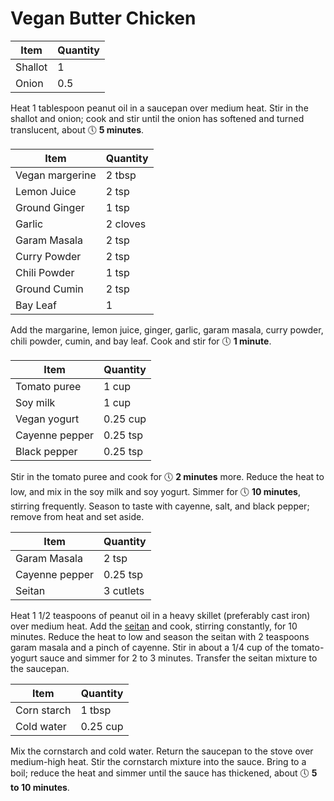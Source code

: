 # Vegan Butter Chicken 

| Item            | Quantity | 
|-----------------|----------|
| Shallot         | 1        |
| Onion           | 0.5      |

Heat 1 tablespoon peanut oil in a saucepan over medium heat. Stir in the shallot and onion; cook and stir until the onion has softened and turned translucent, about :clock5: **5 minutes**. 

| Item            | Quantity | 
|-----------------|----------|
| Vegan margerine | 2 tbsp   |
| Lemon Juice     | 2 tsp    |
| Ground Ginger   | 1 tsp    |
| Garlic          | 2 cloves |
| Garam Masala    | 2 tsp    |
| Curry Powder    | 2 tsp    |
| Chili Powder    | 1 tsp    |
| Ground Cumin    | 2 tsp    |
| Bay Leaf        | 1        |

Add the margarine, lemon juice, ginger, garlic, garam masala, curry powder, chili powder, cumin, and bay leaf. Cook and stir for :clock5: **1 minute**.

| Item            | Quantity | 
|-----------------|----------|
| Tomato puree    | 1 cup    |
| Soy milk        | 1 cup    |
| Vegan yogurt    | 0.25 cup |
| Cayenne pepper  | 0.25 tsp |
| Black pepper    | 0.25 tsp |

Stir in the tomato puree and cook for :clock5: **2 minutes** more. Reduce the heat to low, and mix in the soy milk and soy yogurt. Simmer for :clock5: **10 minutes**, stirring frequently. Season to taste with cayenne, salt, and black pepper; remove from heat and set aside.

| Item            | Quantity  | 
|-----------------|-----------|
| Garam Masala    | 2 tsp     |
| Cayenne pepper  | 0.25 tsp  |
| Seitan          | 3 cutlets |

Heat 1 1/2 teaspoons of peanut oil in a heavy skillet (preferably cast iron) over medium heat. Add the [seitan](https://github.com/hnagib/Vegan-Recipes/blob/master/seitan.md) and cook, stirring constantly, for 10 minutes. Reduce the heat to low and season the seitan with 2 teaspoons garam masala and a pinch of cayenne. Stir in about a 1/4 cup of the tomato-yogurt sauce and simmer for 2 to 3 minutes. Transfer the seitan mixture to the saucepan.

| Item            | Quantity | 
|-----------------|----------|
| Corn starch     | 1 tbsp   |
| Cold water      | 0.25 cup |

Mix the cornstarch and cold water. Return the saucepan to the stove over medium-high heat. Stir the cornstarch mixture into the sauce. Bring to a boil; reduce the heat and simmer until the sauce has thickened, about :clock5: **5 to 10 minutes**.
